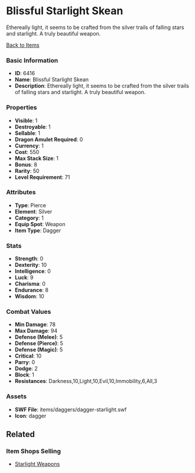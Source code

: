 # Blissful Starlight Skean

Ethereally light, it seems to be crafted from the silver trails of falling stars and starlight. A truly beautiful weapon.

[Back to Items](../items.md)

### Basic Information

- **ID**: 6416
- **Name**: Blissful Starlight Skean
- **Description**: Ethereally light, it seems to be crafted from the silver trails of falling stars and starlight. A truly beautiful weapon.

### Properties

- **Visible**: 1
- **Destroyable**: 1
- **Sellable**: 1
- **Dragon Amulet Required**: 0
- **Currency**: 1
- **Cost**: 550
- **Max Stack Size**: 1
- **Bonus**: 8
- **Rarity**: 50
- **Level Requirement**: 71

### Attributes

- **Type**: Pierce
- **Element**: Silver
- **Category**: 1
- **Equip Spot**: Weapon
- **Item Type**: Dagger

### Stats

- **Strength**: 0
- **Dexterity**: 10
- **Intelligence**: 0
- **Luck**: 9
- **Charisma**: 0
- **Endurance**: 8
- **Wisdom**: 10

### Combat Values

- **Min Damage**: 78
- **Max Damage**: 94
- **Defense (Melee)**: 5
- **Defense (Pierce)**: 5
- **Defense (Magic)**: 5
- **Critical**: 10
- **Parry**: 0
- **Dodge**: 2
- **Block**: 1
- **Resistances**: Darkness,10,Light,10,Evil,10,Immobility,6,All,3

### Assets

- **SWF File**: items/daggers/dagger-starlight.swf
- **Icon**: dagger

## Related

### Item Shops Selling

- [Starlight Weapons](../item-shops/247-starlight-weapons.md)


